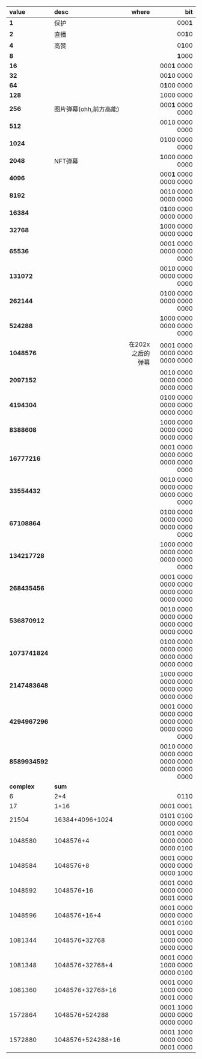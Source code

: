 | value         | desc | where | bit |
|:-|:-|-:|-:|
| **1**         |保护||000**1**
| **2**         |直播||00**1**0
| **4**         |高赞||0**1**00
| **8**         |||**1**000
| **16**        |||000**1** 0000
| **32**        |||00**1**0 0000
| **64**        |||0**1**00 0000
| **128**       |||1000 0000
| **256**       |图片弹幕(ohh,前方高能)||000**1** 0000 0000
| **512**       |||0010 0000 0000
| **1024**      |||0100 0000 0000
| **2048**      |NFT弹幕||**1**000 0000 0000
| **4096**      |||     000**1** 0000 0000 0000
| **8192**      |||0010 0000 0000 0000
| **16384**     |||     0**1**00 0000 0000 0000
| **32768**     |||     **1**000 0000 0000 0000
| **65536**     |||                     0001 0000 0000 0000 0000
| **131072**    |||                     0010 0000 0000 0000 0000
| **262144**    |||                     0100 0000 0000 0000 0000
| **524288**    |||**1**000 0000 0000 0000 0000
| **1048576**   ||在202x之后的弹幕|0001 0000 0000 0000 0000 0000
| **2097152**   |||                0010 0000 0000 0000 0000 0000
| **4194304**   |||                0100 0000 0000 0000 0000 0000
| **8388608**   |||                1000 0000 0000 0000 0000 0000
| **16777216**  |||           0001 0000 0000 0000 0000 0000 0000
| **33554432**  |||           0010 0000 0000 0000 0000 0000 0000
| **67108864**  |||           0100 0000 0000 0000 0000 0000 0000
| **134217728** |||           1000 0000 0000 0000 0000 0000 0000
| **268435456** |||      0001 0000 0000 0000 0000 0000 0000 0000
| **536870912** |||      0010 0000 0000 0000 0000 0000 0000 0000
| **1073741824**|||      0100 0000 0000 0000 0000 0000 0000 0000
| **2147483648**|||      1000 0000 0000 0000 0000 0000 0000 0000
| **4294967296**||| 0001 0000 0000 0000 0000 0000 0000 0000 0000
| **8589934592**||| 0010 0000 0000 0000 0000 0000 0000 0000 0000
|**complex**|**sum**            |
| 6         |2+4                ||0110
| 17        |1+16               ||0001 0001
| 21504     |16384+4096+1024    ||0101 0100 0000 0000
| 1048580   |1048576+4          ||0001 0000 0000 0000 0000 0100
| 1048584   |1048576+8          ||0001 0000 0000 0000 0000 1000
| 1048592   |1048576+16         ||0001 0000 0000 0000 0001 0000
| 1048596   |1048576+16+4       ||0001 0000 0000 0000 0001 0100
| 1081344   |1048576+32768      ||0001 0000 1000 0000 0000 0000
| 1081348   |1048576+32768+4    ||0001 0000 1000 0000 0000 0100
| 1081360   |1048576+32768+16   ||0001 0000 1000 0000 0001 0000
| 1572864   |1048576+524288     ||0001 1000 0000 0000 0000 0000
| 1572880   |1048576+524288+16  ||0001 1000 0000 0000 0001 0000
